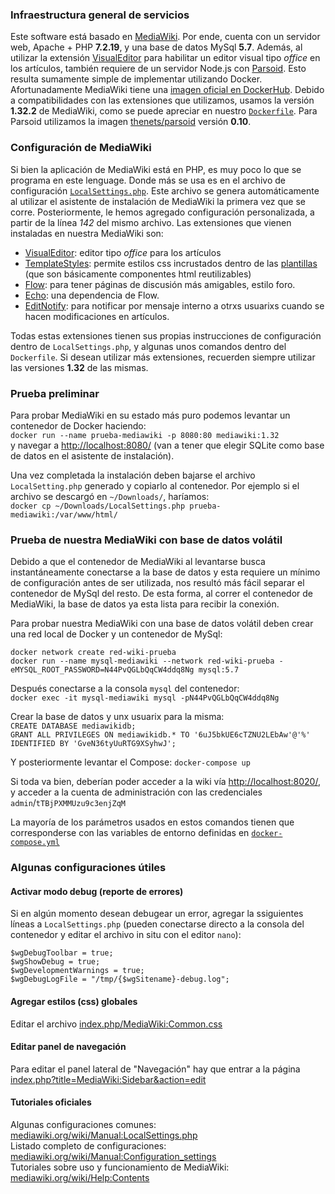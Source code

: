 ### Infraestructura general de servicios
Este software está basado en [MediaWiki](https://www.mediawiki.org/wiki/MediaWiki/es). Por ende, cuenta con un servidor web, Apache + PHP **7.2.19**, y una base de datos MySql **5.7**. Además, al utilizar la extensión [VisualEditor](https://www.mediawiki.org/wiki/Extension:VisualEditor) para habilitar un editor visual tipo *office* en los artículos, también requiere de un servidor Node.js con [Parsoid](https://www.mediawiki.org/wiki/Parsoid). Esto resulta sumamente simple de implementar utilizando Docker. Afortunadamente MediaWiki tiene una [imagen oficial en DockerHub](https://hub.docker.com/_/mediawiki). Debido a compatibilidades con las extensiones que utilizamos, usamos la versión **1.32.2** de MediaWiki, como se puede apreciar en nuestro [`Dockerfile`](Dockerfile). Para Parsoid utilizamos la imagen [thenets/parsoid](https://hub.docker.com/r/thenets/parsoid/) versión **0.10**.

### Configuración de MediaWiki
Si bien la aplicación de MediaWiki está en PHP, es muy poco lo que se programa en este lenguage. Donde más se usa es en el archivo de configuración [`LocalSettings.php`](LocalSettings.php). Este archivo se genera automáticamente al utilizar el asistente de instalación de MediaWiki la primera vez que se corre. Posteriormente, le hemos agregado configuración personalizada, a partir de la línea *142* del mismo archivo. Las extensiones que vienen instaladas en nuestra MediaWiki son:
- [VisualEditor](https://www.mediawiki.org/wiki/Extension:VisualEditor): editor tipo *office* para los artículos
- [TemplateStyles](https://www.mediawiki.org/wiki/Extension:TemplateStyles): permite estilos css incrustados dentro de las [plantillas](https://www.mediawiki.org/wiki/Help:Templates) (que son básicamente componentes html reutilizables)
- [Flow](https://www.mediawiki.org/wiki/Extension:Flow): para tener páginas de discusión más amigables, estilo foro.
- [Echo](https://www.mediawiki.org/wiki/Extension:Echo): una dependencia de Flow.
- [EditNotify](https://www.mediawiki.org/wiki/Extension:EditNotify): para notificar por mensaje interno a otrxs usuarixs cuando se hacen modificaciones en artículos.

Todas estas extensiones tienen sus propias instrucciones de configuración dentro de `LocalSettings.php`, y algunas unos comandos dentro del `Dockerfile`. Si desean utilizar más extensiones, recuerden siempre utilizar las versiones **1.32** de las mismas.

### Prueba preliminar
Para probar MediaWiki en su estado más puro podemos levantar un contenedor de Docker haciendo:   
`docker run --name prueba-mediawiki -p 8080:80 mediawiki:1.32`   
y navegar a [http://localhost:8080/](http://localhost:8080/) (van a tener que elegir SQLite como base de datos en el asistente de instalación).

Una vez completada la instalación deben bajarse el archivo `LocalSetting.php` generado y copiarlo al contenedor. Por ejemplo si el archivo se descargó en `~/Downloads/`, haríamos:   
`docker cp ~/Downloads/LocalSettings.php prueba-mediawiki:/var/www/html/`

### Prueba de nuestra MediaWiki con base de datos volátil
Debido a que el contenedor de MediaWiki al levantarse busca instantáneamente conectarse a la base de datos y esta requiere un mínimo de configuración antes de ser utilizada, nos resultó más fácil separar el contenedor de MySql del resto. De esta forma, al correr el contenedor de MediaWiki, la base de datos ya esta lista para recibir la conexión.

Para probar nuestra MediaWiki con una base de datos volátil deben crear una red local de Docker y un contenedor de MySql:   
```
docker network create red-wiki-prueba
docker run --name mysql-mediawiki --network red-wiki-prueba -eMYSQL_ROOT_PASSWORD=N44PvQGLbQqCW4ddq8Ng mysql:5.7
```

Después conectarse a la consola `mysql` del contenedor:   
`docker exec -it mysql-mediawiki mysql -pN44PvQGLbQqCW4ddq8Ng`

Crear la base de datos y unx usuarix para la misma:   
`CREATE DATABASE mediawikidb;`   
`GRANT ALL PRIVILEGES ON mediawikidb.* TO '6uJ5bkUE6cTZNU2LEbAw'@'%' IDENTIFIED BY 'GveN36tyUuRTG9XSyhwJ';`

Y posteriormente levantar el Compose: `docker-compose up`

Si toda va bien, deberían poder acceder a la wiki vía [http://localhost:8020/](http://localhost:8020/), y acceder a la cuenta de administración con las credenciales `admin`/`tTBjPXMMUzu9c3enjZqM`

La mayoría de los parámetros usados en estos comandos tienen que corresponderse con las variables de entorno definidas en [`docker-compose.yml`](docker-compose.yml)

### Algunas configuraciones útiles
#### Activar modo debug (reporte de errores)

Si en algún momento desean debugear un error, agregar la ssiguientes líneas a `LocalSettings.php` (pueden conectarse directo a la consola del contenedor y editar el archivo in situ con el editor `nano`):
```$wgShowExceptionDetails = true;
$wgDebugToolbar = true;
$wgShowDebug = true;
$wgDevelopmentWarnings = true;
$wgDebugLogFile = "/tmp/{$wgSitename}-debug.log";
```

#### Agregar estilos (css) globales
Editar el archivo [index.php/MediaWiki:Common.css](http://localhost:8020/index.php/MediaWiki:Common.css)

#### Editar panel de navegación
Para editar el panel lateral de "Navegación" hay que entrar a la página [index.php?title=MediaWiki:Sidebar&action=edit](http://localhost:8020/index.php?title=MediaWiki:Sidebar&action=edit)

#### Tutoriales oficiales
Algunas configuraciones comunes: [mediawiki.org/wiki/Manual:LocalSettings.php](https://www.mediawiki.org/wiki/Manual:LocalSettings.php)   
Listado completo de configuraciones: [mediawiki.org/wiki/Manual:Configuration_settings](https://www.mediawiki.org/wiki/Manual:Configuration_settings)   
Tutoriales sobre uso y funcionamiento de MediaWiki: [mediawiki.org/wiki/Help:Contents](https://www.mediawiki.org/wiki/Help:Contents)   
